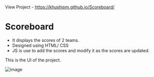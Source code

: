 View Project - https://khushipm.github.io/Scoreboard/
# Scoreboard
- It displays the scores of 2 teams.
- Designed using HTML/ CSS
- JS is use to add the scores and modify it as the scores are updated.

This is the UI of the project.

![image](https://user-images.githubusercontent.com/78797034/185792311-5d49e4a7-f410-43a4-8d53-3126c9a9f1d4.png)

